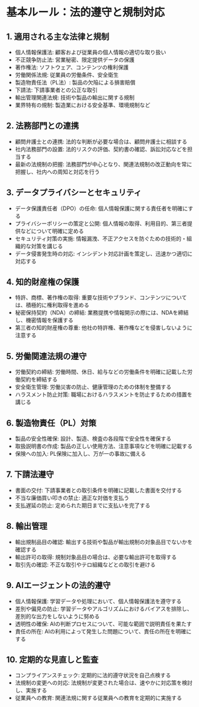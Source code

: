 # 基本ルール：法的遵守と規制対応

## 1. 適用される主な法律と規制

* 個人情報保護法: 顧客および従業員の個人情報の適切な取り扱い
* 不正競争防止法: 営業秘密、限定提供データの保護
* 著作権法: ソフトウェア、コンテンツの権利保護
* 労働関係法規: 従業員の労働条件、安全衛生
* 製造物責任法（PL法）: 製品の欠陥による損害賠償
* 下請法: 下請事業者との公正な取引
* 輸出管理関連法規: 技術や製品の輸出に関する規制
* 業界特有の規制: 製造業における安全基準、環境規制など

## 2. 法務部門との連携

* 顧問弁護士との連携: 法的な判断が必要な場合は、顧問弁護士に相談する
* 社内法務部門の設置: 法的リスクの評価、契約書の確認、訴訟対応などを担当する
* 最新の法規制の把握: 法務部門が中心となり、関連法規制の改正動向を常に把握し、社内への周知と対応を行う

## 3. データプライバシーとセキュリティ

* データ保護責任者（DPO）の任命: 個人情報保護に関する責任者を明確にする
* プライバシーポリシーの策定と公開: 個人情報の取得、利用目的、第三者提供などについて明確に定める
* セキュリティ対策の実施: 情報漏洩、不正アクセスを防ぐための技術的・組織的な対策を講じる
* データ侵害発生時の対応: インシデント対応計画を策定し、迅速かつ適切に対応する

## 4. 知的財産権の保護

* 特許、商標、著作権の取得: 重要な技術やブランド、コンテンツについては、積極的に権利取得を進める
* 秘密保持契約（NDA）の締結: 業務提携や情報開示の際には、NDAを締結し、機密情報を保護する
* 第三者の知的財産権の尊重: 他社の特許権、著作権などを侵害しないように注意する

## 5. 労働関連法規の遵守

* 労働契約の締結: 労働時間、休日、給与などの労働条件を明確に記載した労働契約を締結する
* 安全衛生管理: 労働災害の防止、健康管理のための体制を整備する
* ハラスメント防止対策: 職場におけるハラスメントを防止するための措置を講じる

## 6. 製造物責任（PL）対策

* 製品の安全性確保: 設計、製造、検査の各段階で安全性を確保する
* 取扱説明書の作成: 製品の正しい使用方法、注意事項などを明確に記載する
* 保険への加入: PL保険に加入し、万が一の事故に備える

## 7. 下請法遵守

* 書面の交付: 下請事業者との取引条件を明確に記載した書面を交付する
* 不当な廉価買い叩きの禁止: 適正な対価を支払う
* 支払遅延の防止: 定められた期日までに支払いを完了する

## 8. 輸出管理

* 輸出規制品目の確認: 輸出する技術や製品が輸出規制の対象品目でないかを確認する
* 輸出許可の取得: 規制対象品目の場合は、必要な輸出許可を取得する
* 取引先の確認: 不正な取引やテロ組織などとの取引を避ける

## 9. AIエージェントの法的遵守

* 個人情報保護: 学習データや処理において、個人情報保護法を遵守する
* 差別や偏見の防止: 学習データやアルゴリズムにおけるバイアスを排除し、差別的な出力をしないように努める
* 透明性の確保: AIの判断プロセスについて、可能な範囲で説明責任を果たす
* 責任の所在: AIの利用によって発生した問題について、責任の所在を明確にする

## 10. 定期的な見直しと監査

* コンプライアンスチェック: 定期的に法的遵守状況を自己点検する
* 法規制の変更への対応: 法規制が変更された場合は、速やかに対応策を検討し、実施する
* 従業員への教育: 関連法規に関する従業員への教育を定期的に実施する